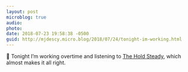 ```yaml
---
layout: post
microblog: true
audio: 
photo: 
date: 2018-07-23 19:58:38 -0500
guid: http://mjdescy.micro.blog/2018/07/24/tonight-im-working.html
---
```

🎵 Tonight I’m working overtime and listening to [The Hold Steady](https://itunes.apple.com/us/album/constructive-summer/1176768096?i=1176768197), which almost makes it all right.
